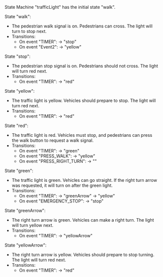 State Machine "trafficLight" has the initial state "walk".

State "walk":
  - The pedestrian walk signal is on. Pedestrians can cross. The light will turn to stop next.
  - Transitions:
    - On event "TIMER":
        → "stop" 
    - On event "Event2":
        → "yellow" 

State "stop":
  - The pedestrian stop signal is on. Pedestrians should not cross. The light will turn red next.
  - Transitions:
    - On event "TIMER":
        → "red" 

State "yellow":
  - The traffic light is yellow. Vehicles should prepare to stop. The light will turn red next.
  - Transitions:
    - On event "TIMER":
        → "red" 

State "red":
  - The traffic light is red. Vehicles must stop, and pedestrians can press the walk button to request a walk signal.
  - Transitions:
    - On event "TIMER":
        → "green" 
    - On event "PRESS_WALK":
        → "yellow" 
    - On event "PRESS_RIGHT_TURN":
        → "" 

State "green":
  - The traffic light is green. Vehicles can go straight. If the right turn arrow was requested, it will turn on after the green light.
  - Transitions:
    - On event "TIMER":
          → "greenArrow" 
          → "yellow" 
    - On event "EMERGENCY_STOP":
        → "stop" 

State "greenArrow":
  - The right turn arrow is green. Vehicles can make a right turn. The light will turn yellow next.
  - Transitions:
    - On event "TIMER":
        → "yellowArrow" 

State "yellowArrow":
  - The right turn arrow is yellow. Vehicles should prepare to stop turning. The light will turn red next.
  - Transitions:
    - On event "TIMER":
        → "red" 


